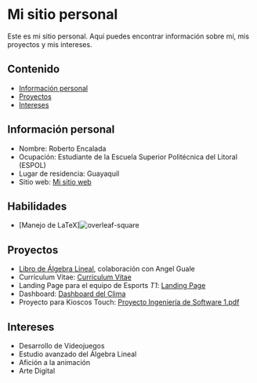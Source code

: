 <!--
**RobertoEncalada/RobertoEncalada** is a ✨ _special_ ✨ repository because its `README.md` (this file) appears on your GitHub profile.

Here are some ideas to get you started:

- 🔭 I’m currently working on ...
- 🌱 I’m currently learning ...
- 👯 I’m looking to collaborate on ...
- 🤔 I’m looking for help with ...
- 💬 Ask me about ...
- 📫 How to reach me: ...
- 😄 Pronouns: ...
- ⚡ Fun fact: ...
-->
# Mi sitio personal
Este es mi sitio personal. Aquí puedes encontrar información sobre mí, mis
proyectos y mis intereses.
## Contenido
* [Información personal](#información-personal)
* [Proyectos](#proyectos)
* [Intereses](#intereses)
## Información personal
* Nombre: Roberto Encalada
* Ocupación: Estudiante de la Escuela Superior Politécnica del Litoral (ESPOL)
* Lugar de residencia: Guayaquil
* Sitio web: [Mi sitio web](https://robertoencalada.github.io/RobertoEncalada/)
## Habilidades
* [Manejo de LaTeX]![overleaf-square](https://github.com/RobertoEncalada/RobertoEncalada/assets/90653375/3dd30910-6c3c-41b3-be82-8d6bba25881d)
## Proyectos
* [Libro de Álgebra Lineal](https://github.com/AngelGuale/libroAL), colaboración con Angel Guale
* Currículum Vitae: [Currículum Vitae](https://robertoencalada.github.io/Curriculum/)
* Landing Page para el equipo de Esports *T1*: [Landing Page](https://robertoencalada.github.io/Landing/)
* Dashboard: [Dashboard del Clima](https://robertoencalada.github.io/Dashboard/)
* Proyecto para Kioscos Touch: [Proyecto Ingeniería de Software 1.pdf](https://github.com/RobertoEncalada/RobertoEncalada/files/13480790/Proyecto.Ingenieria.de.Software.1.pdf)
## Intereses
* Desarrollo de Videojuegos
* Estudio avanzado del Álgebra Lineal
* Afición a la animación
* Arte Digital
